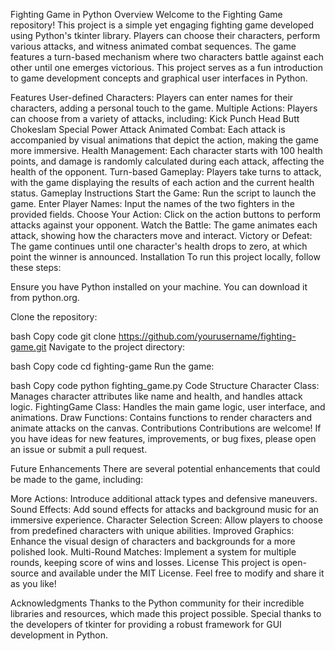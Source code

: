 Fighting Game in Python
Overview
Welcome to the Fighting Game repository! This project is a simple yet engaging fighting game developed using Python's tkinter library. Players can choose their characters, perform various attacks, and witness animated combat sequences. The game features a turn-based mechanism where two characters battle against each other until one emerges victorious. This project serves as a fun introduction to game development concepts and graphical user interfaces in Python.

Features
User-defined Characters: Players can enter names for their characters, adding a personal touch to the game.
Multiple Actions: Players can choose from a variety of attacks, including:
Kick
Punch
Head Butt
Chokeslam
Special Power Attack
Animated Combat: Each attack is accompanied by visual animations that depict the action, making the game more immersive.
Health Management: Each character starts with 100 health points, and damage is randomly calculated during each attack, affecting the health of the opponent.
Turn-based Gameplay: Players take turns to attack, with the game displaying the results of each action and the current health status.
Gameplay Instructions
Start the Game: Run the script to launch the game.
Enter Player Names: Input the names of the two fighters in the provided fields.
Choose Your Action: Click on the action buttons to perform attacks against your opponent.
Watch the Battle: The game animates each attack, showing how the characters move and interact.
Victory or Defeat: The game continues until one character's health drops to zero, at which point the winner is announced.
Installation
To run this project locally, follow these steps:

Ensure you have Python installed on your machine. You can download it from python.org.

Clone the repository:

bash
Copy code
git clone https://github.com/yourusername/fighting-game.git
Navigate to the project directory:

bash
Copy code
cd fighting-game
Run the game:

bash
Copy code
python fighting_game.py
Code Structure
Character Class: Manages character attributes like name and health, and handles attack logic.
FightingGame Class: Handles the main game logic, user interface, and animations.
Draw Functions: Contains functions to render characters and animate attacks on the canvas.
Contributions
Contributions are welcome! If you have ideas for new features, improvements, or bug fixes, please open an issue or submit a pull request.

Future Enhancements
There are several potential enhancements that could be made to the game, including:

More Actions: Introduce additional attack types and defensive maneuvers.
Sound Effects: Add sound effects for attacks and background music for an immersive experience.
Character Selection Screen: Allow players to choose from predefined characters with unique abilities.
Improved Graphics: Enhance the visual design of characters and backgrounds for a more polished look.
Multi-Round Matches: Implement a system for multiple rounds, keeping score of wins and losses.
License
This project is open-source and available under the MIT License. Feel free to modify and share it as you like!

Acknowledgments
Thanks to the Python community for their incredible libraries and resources, which made this project possible. Special thanks to the developers of tkinter for providing a robust framework for GUI development in Python.
